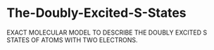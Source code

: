 # The-Doubly-Excited-S-States
EXACT MOLECULAR MODEL TO DESCRIBE THE DOUBLY EXCITED S STATES OF ATOMS WITH TWO ELECTRONS.
